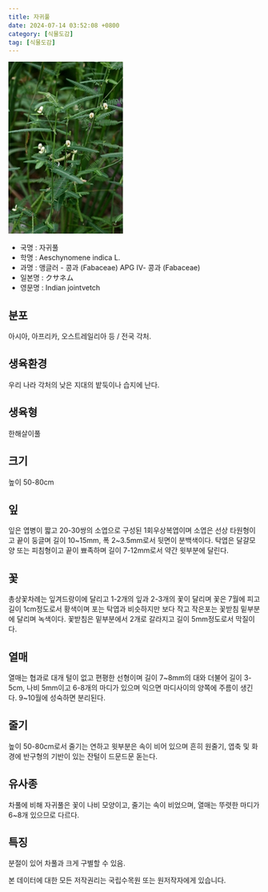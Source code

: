 ```yaml
---
title: 자귀풀
date: 2024-07-14 03:52:08 +0800
category: [식물도감]
tag: [식물도감]
---
```




![자귀풀](/assets/img/fileUpload/plants/basic/Leguminosae/Aeschynomene/12229/12229_1_th2.jpg)
- 국명 : 자귀풀
- 학명 : Aeschynomene indica L.
- 과명 : 앵글러 - 콩과 (Fabaceae) APG Ⅳ- 콩과 (Fabaceae)
- 일본명 : クサネム
- 영문명 : Indian jointvetch


## 분포
아시아, 아프리카, 오스트레일리아 등 / 전국 각처.
## 생육환경
우리 나라 각처의 낮은 지대의 밭둑이나 습지에 난다.
## 생육형
한해살이풀
## 크기
높이 50-80cm
## 잎
잎은 엽병이 짧고 20-30쌍의 소엽으로 구성된 1회우상복엽이며 소엽은 선상 타원형이고 끝이 둥글며 길이 10~15mm, 폭 2~3.5mm로서 뒷면이 분백색이다. 탁엽은 달걀모양 또는 피침형이고 끝이 뾰족하며 길이 7-12mm로서 약간 윗부분에 달린다.
## 꽃
총상꽃차례는 잎겨드랑이에 달리고 1-2개의 잎과 2-3개의 꽃이 달리며 꽃은 7월에 피고 길이 1cm정도로서 황색이며 포는 탁엽과 비슷하지만 보다 작고 작은포는 꽃받침 밑부분에 달리며 녹색이다. 꽃받침은 밑부분에서 2개로 갈라지고 길이 5mm정도로서 막질이다. 
## 열매
열매는 협과로 대개 털이 없고 편평한 선형이며 길이 7~8mm의 대와 더불어 길이 3-5cm, 나비 5mm이고 6-8개의 마디가 있으며 익으면 마디사이의 양쪽에 주름이 생긴다. 9~10월에 성숙하면 분리된다.
## 줄기
높이 50-80cm로서 줄기는 연하고 윗부분은 속이 비어 있으며 흔히 원줄기, 엽축 및 화경에 반구형의 기반이 있는 잔털이 드문드문 돋는다.
## 유사종
차풀에 비해 자귀풀은 꽃이 나비 모양이고, 줄기는 속이 비었으며, 열매는 뚜렷한 마디가 6~8개 있으므로 다르다.
## 특징
분절이 있어 차풀과 크게 구별할 수 있음.






본 데이터에 대한 모든 저작권리는 국립수목원 또는 원저작자에게 있습니다.
